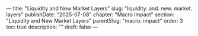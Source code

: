 — title: "Liquidity and New Market Layers"
slug: "liquidity. and. new. market. layers" publishDate: "2025-07-08"
chapter: "Macro Impact" section: "Liquidity and New Market Layers"
parentSlug: "macro. impact" order: 3
toc: true description: ""
draft: false
—

